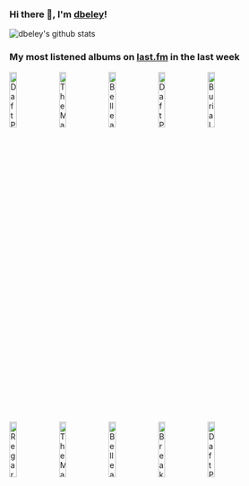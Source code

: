 ### Hi there 👋, I'm [dbeley](https://dbeley.ovh/en)!

![dbeley's github stats](https://github-readme-stats.vercel.app/api?username=dbeley)

### My most listened albums on [last.fm](https://www.last.fm/user/d_beley) in the last week

[<img src='https://lastfm.freetls.fastly.net/i/u/300x300/598a910ff59e4fbca6a54307e5fee8fc.png' width='16%' height='16%' alt='Daft Punk - TRON: Legacy'>](https://www.last.fm/music/daft%2bpunk/tron%253a%2blegacy)&nbsp;
[<img src='https://lastfm.freetls.fastly.net/i/u/300x300/96da63916e6341a9bb2e98f24c99a0c3.png' width='16%' height='16%' alt='The Magnetic Fields - Holiday'>](https://www.last.fm/music/the%2bmagnetic%2bfields/holiday)&nbsp;
[<img src='https://lastfm.freetls.fastly.net/i/u/300x300/dc0afbb17fcd4f96cfca1ad31fcb55a3.png' width='16%' height='16%' alt='Belle and Sebastian - If Youre Feeling Sinister'>](https://www.last.fm/music/belle%2band%2bsebastian/if%2byou%2527re%2bfeeling%2bsinister)&nbsp;
[<img src='https://lastfm.freetls.fastly.net/i/u/300x300/11dd7e48a1f042c688bf54985f01d088.png' width='16%' height='16%' alt='Daft Punk - Random Access Memories'>](https://www.last.fm/music/daft%2bpunk/random%2baccess%2bmemories)&nbsp;
[<img src='https://lastfm.freetls.fastly.net/i/u/300x300/2c7332bc861d406a80c13f0e69d4ba7f.png' width='16%' height='16%' alt='Burial - Untrue'>](https://www.last.fm/music/burial/untrue)&nbsp;
<br>
[<img src='https://lastfm.freetls.fastly.net/i/u/300x300/d1e85669a02202f7e729be3d7bc51024.jpg' width='16%' height='16%' alt='Regarde Les Hommes Tomber - Ascension'>](https://www.last.fm/music/regarde%2bles%2bhommes%2btomber/ascension)&nbsp;
[<img src='https://lastfm.freetls.fastly.net/i/u/300x300/8695a71527f248f3c8a9875b42d0f508.jpg' width='16%' height='16%' alt='The Magnetic Fields - 69 Love Songs'>](https://www.last.fm/music/the%2bmagnetic%2bfields/69%2blove%2bsongs)&nbsp;
[<img src='https://lastfm.freetls.fastly.net/i/u/300x300/4df42df3c6d2457dc580b3b81d31e08b.png' width='16%' height='16%' alt='Belle and Sebastian - The Boy with the Arab Strap'>](https://www.last.fm/music/belle%2band%2bsebastian/the%2bboy%2bwith%2bthe%2barab%2bstrap)&nbsp;
[<img src='https://lastfm.freetls.fastly.net/i/u/300x300/26038d4c12b45c3f1412842ed7a9e703.png' width='16%' height='16%' alt='Breakbot - Still Waters'>](https://www.last.fm/music/breakbot/still%2bwaters)&nbsp;
[<img src='https://lastfm.freetls.fastly.net/i/u/300x300/bc976636702e332a5c74e3a9ea1f2e75.jpg' width='16%' height='16%' alt='Daft Punk - Musique, Vol. 1'>](https://www.last.fm/music/daft%2bpunk/musique%252c%2bvol.%2b1)&nbsp;
<br>
